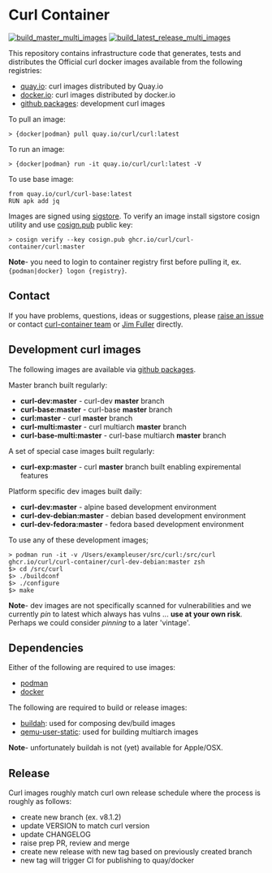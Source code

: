 # Curl Container

[![build_master_multi_images](https://github.com/curl/curl-container/actions/workflows/build_master_multi.yml/badge.svg)](https://github.com/curl/curl-container/actions/workflows/build_master_multi.yml) 
[![build_latest_release_multi_images](https://github.com/curl/curl-container/actions/workflows/build_latest_release_multi.yml/badge.svg)](https://github.com/curl/curl-container/actions/workflows/build_latest_release_multi.yml)

This repository contains infrastructure code that generates, tests and distributes the Official curl docker images 
available from the following registries:
* [quay.io](https://quay.io/curl/curl): curl images distributed by Quay.io
* [docker.io](https://hub.docker.com/repository/docker/curlimages/curl): curl images distributed by docker.io
* [github packages](https://github.com/orgs/curl/packages): development curl images

To pull an image:
```
> {docker|podman} pull quay.io/curl/curl:latest
```
To run an image:
```
> {docker|podman} run -it quay.io/curl/curl:latest -V
```

To use base image:
```
from quay.io/curl/curl-base:latest
RUN apk add jq
```

Images are signed using [sigstore](https://www.sigstore.dev/). To verify an image install 
sigstore cosign utility and use [cosign.pub](cosign.pub) public key:
```
> cosign verify --key cosign.pub ghcr.io/curl/curl-container/curl:master
```

**Note**- you need to login to container registry first before pulling it, ex. `{podman|docker} logon {registry}`.

## Contact

If you have problems, questions, ideas or suggestions, please [raise an issue](https://github.com/curl/curl-container/issues) or contact [curl-container team](curl-container@curl.se)
or [Jim Fuller](jim.fuller@webcomposite.com) directly.


## Development curl images

The following images are available via [github packages](https://github.com/orgs/curl/packages).

Master branch built regularly:
* **curl-dev:master** - curl-dev **master** branch 
* **curl-base:master** - curl-base **master** branch
* **curl:master** - curl **master** branch
* **curl-multi:master** - curl multiarch **master** branch
* **curl-base-multi:master** - curl-base multiarch **master** branch

A set of special case images built regularly:
* **curl-exp:master** - curl **master** branch built enabling expiremental features

Platform specific dev images built daily:
* **curl-dev:master** - alpine based development environment
* **curl-dev-debian:master** - debian based development environment
* **curl-dev-fedora:master** - fedora based development environment

To use any of these development images; 
```
> podman run -it -v /Users/exampleuser/src/curl:/src/curl  ghcr.io/curl/curl-container/curl-dev-debian:master zsh
$> cd /src/curl
$> ./buildconf
$> ./configure
$> make
```

**Note**- dev images are not specifically scanned for vulnerabilities and we currently _pin_ to latest which 
always has vulns ... **use at your own risk**. Perhaps we could consider _pinning_ to a later 'vintage'.

## Dependencies

Either of the following are required to use images:
* [podman](https://podman.io/getting-started/) 
* [docker](https://docs.docker.com/get-docker/)

The following are required to build or release images: 
* [buildah](https://buildah.io/): used for composing dev/build images
* [qemu-user-static](https://github.com/multiarch/qemu-user-static): used for building multiarch images

**Note**- unfortunately buildah is not (yet) available for Apple/OSX.

## Release

Curl images roughly match curl own release schedule where the process is roughly as follows:

* create new branch (ex. v8.1.2)
* update VERSION to match curl version
* update CHANGELOG
* raise prep PR, review and merge
* create new release with new tag based on previously created branch
* new tag will trigger CI for publishing to quay/docker

